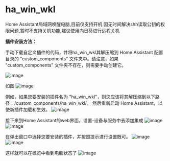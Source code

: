 # ha_win_wkl
Home Assistant局域网唤醒电脑,目前仅支持开机
因无时间解决shh读取公钥的权限问题,暂时不支持关机功能,建议使用向日葵进行远程关机

**插件安装方法：**

手动下载自定义插件的代码，并将ha_win_wkl其解压缩到 Home Assistant 配置目录的 "custom_components" 文件夹中。请注意，如果 "custom_components" 文件夹不存在，则需要手动创建它。

![image](https://github.com/user-attachments/assets/a1254ac0-8dd9-41f8-9cab-2595827cd074)

如图
![image](https://github.com/user-attachments/assets/d8617e2b-7050-47f2-a418-c3467cb12f26)



例如，如果您要安装的插件名为 "ha_win_wkl"，则您应该将其解压缩到以下路径：/custom_components/ha_win_wkl/。
然后重新启动 Home Assistant，以使新插件加载和生效。
![image](https://github.com/user-attachments/assets/15b1c496-c342-40ad-a394-40ee5b7629f4)

接下来到Home Assistant的web界面，设置-设备与服务中去添加集成
![image](https://github.com/user-attachments/assets/82857d83-71d1-4032-93d7-4de227ef0fe1)
![image](https://github.com/user-attachments/assets/d5796289-e382-4988-aeed-141f5de6751f)



在弹出窗口中选择您要安装的插件，并按照提示进行设置既可。
![image](https://github.com/user-attachments/assets/40809d2b-f68b-4edd-bc0a-45624ad8f02d)
![image](https://github.com/user-attachments/assets/57f16e38-8d76-496d-b7cd-d8d4dbf70b75)

这样就可以在概览中看到电脑状态了
![image](https://github.com/user-attachments/assets/b56d667d-f590-4a8d-90ec-2c75ce4569a9)
